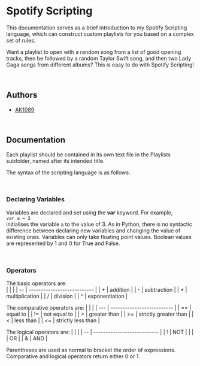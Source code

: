 
# Spotify Scripting

This documentation serves as a brief introduction to my Spotify Scripting language, which can construct custom playlists for you based on a complex set of rules.

Want a playlist to open with a random song from a list of good opening tracks, then be followed by a random Taylor Swift song, and then two Lady Gaga songs from different albums? This is easy to do with Spotify Scripting!

<br>

## Authors

- [AK1089](https://www.github.com/AK1089)

<br>

## Documentation

Each playlist should be contained in its own text file in the Playlists subfolder, named after its intended title. 

The syntax of the scripting language is as follows:

<br>

### Declaring Variables

Variables are declared and set using the **var** keyword. For example,  
`var a = 3`  
initialises the variable `a` to the value of 3. As in Python, there is no syntactic difference between declaring new variables and changing the value of existing ones. Variables can only take floating point values. Boolean values are represented by 1 and 0 for True and False.

<br>

### Operators

The basic operators are:  
|    |                             |
| -- | --------------------------- |
| \+ | addition                    |
| \- | subtraction                 |
| \* | multiplication              |
| \/ | division                    |
| \^ | exponentiation              |


The comparative operators are:
|     |                            |
| --- | -------------------------- |
| \== | equal to                   |
| \!= | not equal to               |
| \>  | greater than               |
| \>= | strictly greater than      |
| \<  | less than                  |
| \<= | strictly less than         |

The logical operators are:
|    |                             |
| -- | --------------------------- |
| \! | NOT                         |
| \| | OR                          |
| \& | AND                         |

Parentheses are used as normal to bracket the order of expressions.
Comparative and logical operators return either 0 or 1.